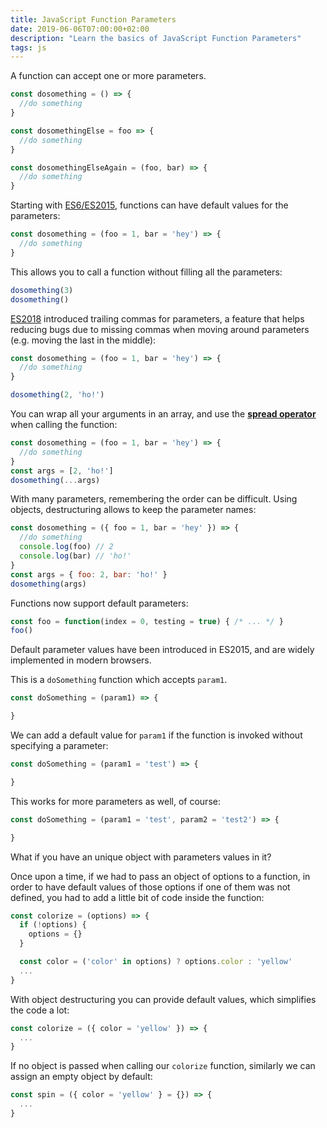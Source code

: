 ```yaml
---
title: JavaScript Function Parameters
date: 2019-06-06T07:00:00+02:00
description: "Learn the basics of JavaScript Function Parameters"
tags: js
---
```


A function can accept one or more parameters.

```js
const dosomething = () => {
  //do something
}

const dosomethingElse = foo => {
  //do something
}

const dosomethingElseAgain = (foo, bar) => {
  //do something
}
```

Starting with [ES6/ES2015](/es6/), functions can have default values for the parameters:

```js
const dosomething = (foo = 1, bar = 'hey') => {
  //do something
}
```

This allows you to call a function without filling all the parameters:

```js
dosomething(3)
dosomething()
```

[ES2018](/es2018/) introduced trailing commas for parameters, a feature that helps reducing bugs due to missing commas when moving around parameters (e.g. moving the last in the middle):

```js
const dosomething = (foo = 1, bar = 'hey') => {
  //do something
}

dosomething(2, 'ho!')
```

You can wrap all your arguments in an array, and use the [**spread operator**](/javascript-spread-operator/) when calling the function:

```js
const dosomething = (foo = 1, bar = 'hey') => {
  //do something
}
const args = [2, 'ho!']
dosomething(...args)
```

With many parameters, remembering the order can be difficult. Using objects, destructuring allows to keep the parameter names:

```js
const dosomething = ({ foo = 1, bar = 'hey' }) => {
  //do something
  console.log(foo) // 2
  console.log(bar) // 'ho!'
}
const args = { foo: 2, bar: 'ho!' }
dosomething(args)
```


Functions now support default parameters:

```js
const foo = function(index = 0, testing = true) { /* ... */ }
foo()
```

Default parameter values have been introduced in ES2015, and are widely implemented in modern browsers.

This is a `doSomething` function which accepts `param1`.

```js
const doSomething = (param1) => {

}
```

We can add a default value for `param1` if the function is invoked without specifying a parameter:

```js
const doSomething = (param1 = 'test') => {

}
```

This works for more parameters as well, of course:

```js
const doSomething = (param1 = 'test', param2 = 'test2') => {

}
```

What if you have an unique object with parameters values in it?

Once upon a time, if we had to pass an object of options to a function, in order to have default values of those options if one of them was not defined, you had to add a little bit of code inside the function:

```js
const colorize = (options) => {
  if (!options) {
    options = {}
  }

  const color = ('color' in options) ? options.color : 'yellow'
  ...
}
```

With object destructuring you can provide default values, which simplifies the code a lot:

```js
const colorize = ({ color = 'yellow' }) => {
  ...
}
```

If no object is passed when calling our `colorize` function, similarly we can assign an empty object by default:

```js
const spin = ({ color = 'yellow' } = {}) => {
  ...
}
```
